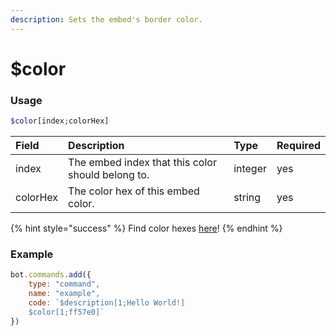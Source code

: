 ```yaml
---
description: Sets the embed's border color.
---
```


# $color
### Usage
```php
$color[index;colorHex]
```

| Field | Description | Type | Required |
| :--- | :--- | :--- | :--- |
| index | The embed index that this color should belong to. | integer | yes |
| colorHex | The color hex of this embed color. | string | yes |

{% hint style="success" %}
Find color hexes [here](https://htmlcolorcodes.com/color-picker)!
{% endhint %}

### Example
```js
bot.commands.add({
    type: "command",
    name: "example",
    code: `$description[1;Hello World!]
    $color[1;ff57e0]`
})
```
